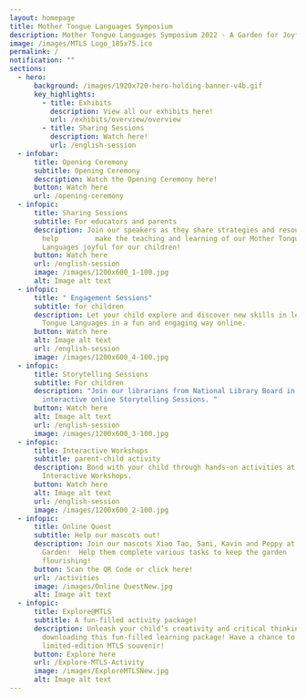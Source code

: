 ```yaml
---
layout: homepage
title: Mother Tongue Languages Symposium
description: Mother Tongue Languages Symposium 2022 - A Garden for Joyful Discovery
image: /images/MTLS Logo_185x75.ico
permalink: /
notification: ""
sections:
  - hero:
      background: /images/1920x720-hero-holding-banner-v4b.gif
      key_highlights:
        - title: Exhibits
          description: View all our exhibits here!
          url: /exhibits/overview/overview
        - title: Sharing Sessions
          description: Watch here!
          url: /english-session
  - infobar:
      title: Opening Ceremony
      subtitle: Opening Ceremony
      description: Watch the Opening Ceremony here!
      button: Watch here
      url: /opening-ceremony
  - infopic:
      title: Sharing Sessions
      subtitle: For educators and parents
      description: Join our speakers as they share strategies and resources to
        help         make the teaching and learning of our Mother Tongue
        Languages joyful for our children!
      button: Watch here
      url: /english-session
      image: /images/1200x600_1-100.jpg
      alt: Image alt text
  - infopic:
      title: " Engagement Sessions"
      subtitle: for children
      description: Let your child explore and discover new skills in learning Mother
        Tongue Languages in a fun and engaging way online.
      button: Watch here
      alt: Image alt text
      url: /english-session
      image: /images/1200x600_4-100.jpg
  - infopic:
      title: Storytelling Sessions
      subtitle: For children
      description: "Join our librarians from National Library Board in an engaging and
        interactive online Storytelling Sessions. "
      button: Watch here
      alt: Image alt text
      url: /english-session
      image: /images/1200x600_3-100.jpg
  - infopic:
      title: Interactive Workshops
      subtitle: parent-child activity
      description: Bond with your child through hands-on activities at our online
        Interactive Workshops.
      button: Watch here
      alt: Image alt text
      url: /english-session
      image: /images/1200x600_2-100.jpg
  - infopic:
      title: Online Quest
      subtitle: Help our mascots out!
      description: Join our mascots Xiao Tao, Sani, Kavin and Peppy at the MTLS Joyful
        Garden!  Help them complete various tasks to keep the garden
        flourishing!
      button: Scan the QR Code or click here!
      url: /activities
      image: /images/Online QuestNew.jpg
      alt: Image alt text
  - infopic:
      title: Explore@MTLS
      subtitle: A fun-filled activity package!
      description: Unleash your child’s creativity and critical thinking by
        downloading this fun-filled learning package! Have a chance to redeem a
        limited-edition MTLS souvenir!
      button: Explore here
      url: /Explore-MTLS-Activity
      image: /images/ExploreMTLSNew.jpg
      alt: Image alt text
---
```

